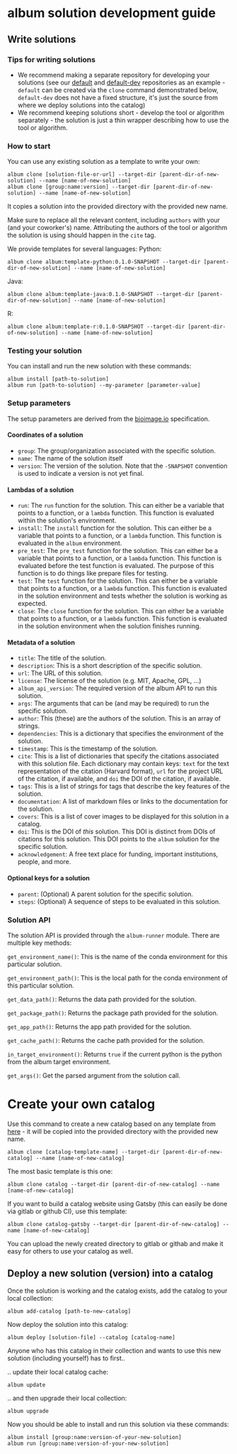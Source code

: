 album solution development guide
================================

## Write solutions
### Tips for writing solutions
- We recommend making a separate repository for developing your solutions (see our [default](https://gitlab.com/album-app/catalogs/default) and [default-dev](https://gitlab.com/album-app/catalogs/default) repositories as an example - `default` can be created via the `clone` command demonstrated below, `default-dev` does not have a fixed structure, it's just the source from where we deploy solutions into the catalog) 
- We recommend keeping solutions short - develop the tool or algorithm separately - the solution is just a thin wrapper describing how to use the tool or algorithm.

### How to start
You can use any existing solution as a template to write your own:
```
album clone [solution-file-or-url] --target-dir [parent-dir-of-new-solution] --name [name-of-new-solution]
album clone [group:name:version] --target-dir [parent-dir-of-new-solution] --name [name-of-new-solution]
```
It copies a solution into the provided directory with the provided new name.

Make sure to replace all the relevant content, including `authors` with your (and your coworker's) name. Attributing the authors of the tool or algorithm the solution is using should happen in the `cite` tag.

We provide templates for several languages:
Python:
```
album clone album:template-python:0.1.0-SNAPSHOT --target-dir [parent-dir-of-new-solution] --name [name-of-new-solution]
```
Java:
```
album clone album:template-java:0.1.0-SNAPSHOT --target-dir [parent-dir-of-new-solution] --name [name-of-new-solution]
```
R:
```
album clone album:template-r:0.1.0-SNAPSHOT --target-dir [parent-dir-of-new-solution] --name [name-of-new-solution]
```

### Testing your solution
You can install and run the new solution with these commands:
```
album install [path-to-solution]
album run [path-to-solution] --my-parameter [parameter-value]
```

### Setup parameters
The setup parameters are derived from the [bioimage.io]() specification.

#### Coordinates of a solution

* `group`: The group/organization associated with the specific solution.
* `name`: The name of the solution itself
* `version`: The version of the solution. Note that the `-SNAPSHOT`
  convention is used to indicate a version is not yet final.

#### Lambdas of a solution
* `run`: The `run` function for the solution. This can either be a
  variable that points to a function, or a `lambda` function. This
  function is evaluated within the solution's environment.
* `install`: The `install` function for the solution. This can either be a
  variable that points to a function, or a `lambda` function. This
  function is evaluated in the `album` environment.
* `pre_test`: The `pre_test` function for the solution. This can either be a
  variable that points to a function, or a `lambda` function. This
  function is evaluated before the test function is evaluated. The
  purpose of this function is to do things like prepare files for testing.
* `test`: The `test` function for the solution. This can either be a
  variable that points to a function, or a `lambda` function. This
  function is evaluated in the solution environment and tests whether
  the solution is working as expected.
* `close`: The `close` function for the solution. This can either be a
 variable that points to a function, or a `lambda` function. This
 function is evaluated in the solution environment when the solution
 finishes running.
  
#### Metadata of a solution
* `title`: The title of the solution.
* `description`: This is a short description of the specific solution.
* `url`: The URL of this solution.
* `license`: The license of the solution (e.g. MIT, Apache, GPL, ...)
* `album_api_version`: The required version of the album API to run this solution.
* `args`: The arguments that can be (and may be required) to run the
  specific solution.
* `author`: This (these) are the authors of the solution. This is an array of strings.
* `dependencies`: This is a dictionary that specifies the environment
  of the solution.
* `timestamp`: This is the timestamp of the solution.
* `cite`: This is a list of dictionaries that specify the citations
  associated with this solution file. Each dictionary may contain
  keys: `text` for the text representation of the citation (Harvard
  format), `url` for the project URL of the citation, if available, and `doi` the DOI of the citation, if available.
* `tags`: This is a list of strings for tags that describe the key features of 
  the solution.
* `documentation`: A list of markdown files or links to the documentation for the solution.
* `covers`: This is a list of cover images to be displayed for this
  solution in a catalog.
* `doi`: This is the DOI of *this* solution. This DOI is distinct from
  DOIs of citations for this solution. This DOI points to the `album`
  solution for the specific solution.
* `acknowledgement`: A free text place for funding, important institutions, people, and more. 

#### Optional keys for a solution
* `parent`: (Optional) A parent solution for the specific solution.
* `steps`: (Optional) A sequence of steps to be evaluated in this solution.

### Solution API

The solution API is provided through the `album-runner` module. There
are multiple key methods:

`get_environment_name()`:  This is the name of the
conda environment for this particular solution.  

`get_environment_path()`:  This is the local path for
the conda environment of this particular solution.  

`get_data_path()`: Returns the data path provided for the solution.

`get_package_path()`: Returns the package path provided for the solution.

`get_app_path()`: Returns the app path provided for the solution.

`get_cache_path()`: Returns the cache path provided for the solution.

`in_target_environment()`: Returns `true` if the current python is the
python from the album target environment.

`get_args()`: Get the parsed argument from the solution call.

# Create your own catalog
Use this command to create a new catalog based on any template from [here](https://gitlab.com/album-app/catalogs/templates) - it will be copied into the provided directory with the provided new name.
```
album clone [catalog-template-name] --target-dir [parent-dir-of-new-catalog] --name [name-of-new-catalog]
```
The most basic template is this one:
```
album clone catalog --target-dir [parent-dir-of-new-catalog] --name [name-of-new-catalog]
```
If you want to build a catalog website using Gatsby (this can easily be done via gitlab or github CI), use this template:
```
album clone catalog-gatsby --target-dir [parent-dir-of-new-catalog] --name [name-of-new-catalog]
```
You can upload the newly created directory to gitlab or githab and make it easy for others to use your catalog as well.


## Deploy a new solution (version) into a catalog
Once the solution is working and the catalog exists, add the catalog to your local collection:
```
album add-catalog [path-to-new-catalog]
```
Now deploy the solution into this catalog:
```
album deploy [solution-file] --catalog [catalog-name]
```
Anyone who has this catalog in their collection and wants to use this new solution (including yourself) has to first..

.. update their local catalog cache:
```
album update
```
..  and then upgrade their local collection:
```
album upgrade
```
Now you should be able to install and run this solution via these commands:
```
album install [group:name:version-of-your-new-solution]
album run [group:name:version-of-your-new-solution]
```
